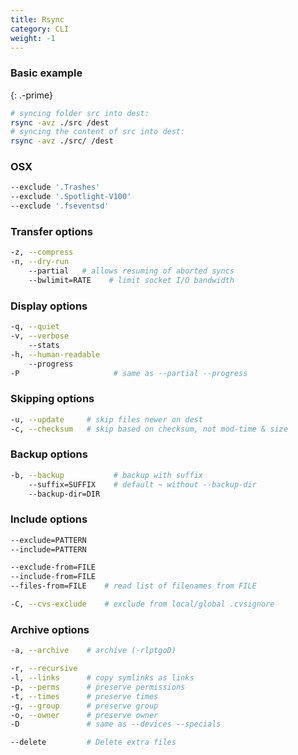 ```yaml
---
title: Rsync
category: CLI
weight: -1
---
```


### Basic example
{: .-prime}

```bash
# syncing folder src into dest:
rsync -avz ./src /dest
# syncing the content of src into dest:
rsync -avz ./src/ /dest
```

### OSX

```bash
--exclude '.Trashes'
--exclude '.Spotlight-V100'
--exclude '.fseventsd'
```

### Transfer options

```bash
-z, --compress
-n, --dry-run
    --partial   # allows resuming of aborted syncs
    --bwlimit=RATE    # limit socket I/O bandwidth
```

### Display options

```bash
-q, --quiet
-v, --verbose
    --stats
-h, --human-readable
    --progress
-P                     # same as --partial --progress
```

### Skipping options

```bash
-u, --update     # skip files newer on dest
-c, --checksum   # skip based on checksum, not mod-time & size
```

### Backup options

```bash
-b, --backup           # backup with suffix
    --suffix=SUFFIX    # default ~ without --backup-dir
    --backup-dir=DIR
```

### Include options

```bash
--exclude=PATTERN
--include=PATTERN
```

```bash
--exclude-from=FILE
--include-from=FILE
--files-from=FILE    # read list of filenames from FILE
```

```bash
-C, --cvs-exclude    # exclude from local/global .cvsignore
```

### Archive options

```bash
-a, --archive    # archive (-rlptgoD)
```

```bash
-r, --recursive
-l, --links      # copy symlinks as links
-p, --perms      # preserve permissions
-t, --times      # preserve times
-g, --group      # preserve group
-o, --owner      # preserve owner
-D               # same as --devices --specials
```

```bash
--delete         # Delete extra files
```
